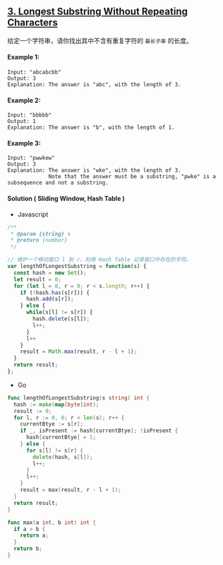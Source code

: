 ## [3. Longest Substring Without Repeating Characters](https://leetcode.com/problems/longest-substring-without-repeating-characters/)

给定一个字符串，请你找出其中不含有重复字符的 `最长子串` 的长度。

#### Example 1:

```text
Input: "abcabcbb"
Output: 3 
Explanation: The answer is "abc", with the length of 3. 
```

#### Example 2:

```text
Input: "bbbbb"
Output: 1
Explanation: The answer is "b", with the length of 1.
```

#### Example 3:

```text
Input: "pwwkew"
Output: 3
Explanation: The answer is "wke", with the length of 3. 
             Note that the answer must be a substring, "pwke" is a subsequence and not a substring.
```

#### Solution ( __Sliding Window__, __Hash Table__ )

- Javascript

```javascript
/**
 * @param {string} s
 * @return {number}
 */

// 维护一个移动窗口 l 到 r，利用 Hash Table 记录窗口中存在的字符。
var lengthOfLongestSubstring = function(s) {
  const hash = new Set();
  let result = 0;
  for (let l = 0, r = 0; r < s.length; r++) {
    if (!hash.has(s[r])) {
      hash.add(s[r]);
    } else {
      while(s[l] != s[r]) {
        hash.delete(s[l]);
        l++;
      }
      l++
    }
    result = Math.max(result, r - l + 1);
  }
  return result;
};
```

- Go

```go
func lengthOfLongestSubstring(s string) int {
  hash := make(map[byte]int);
  result := 0;
  for l, r := 0, 0; r < len(s); r++ {
    currentBtye := s[r];
    if _, isPresent := hash[currentBtye]; !isPresent {
      hash[currentBtye] = 1;
    } else {
      for s[l] != s[r] {
        delete(hash, s[l]);
        l++;
      }
      l++;
    }
    result = max(result, r - l + 1);
  }
  return result;
}

func max(a int, b int) int {
  if a > b {
    return a;
  }
  return b;
}
```
